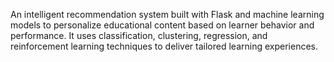 An intelligent recommendation system built with Flask and machine learning models to personalize educational content based on learner behavior and performance. It uses classification, clustering, regression, and reinforcement learning techniques to deliver tailored learning experiences.
